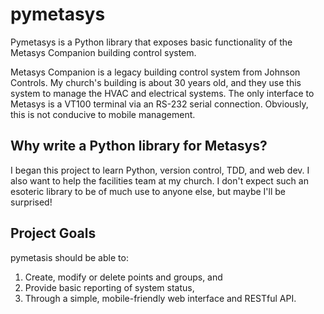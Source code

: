# pymetasys
Pymetasys is a Python library that exposes basic functionality of the Metasys Companion building control system.

Metasys Companion is a legacy building control system from Johnson Controls. My church's building is about 30 years old, and they use this system to manage the HVAC and electrical systems. The only interface to Metasys is a VT100 terminal via an RS-232 serial connection. Obviously, this is not conducive to mobile management.

## Why write a Python library for Metasys?
I began this project to learn Python, version control, TDD, and web dev. I also want to help the facilities team at my church. I don't expect such an esoteric library to be of much use to anyone else, but maybe I'll be surprised! 

## Project Goals

pymetasis should be able to:
  1. Create, modify or delete points and groups, and
  2. Provide basic reporting of system status,
  3. Through a simple, mobile-friendly web interface and RESTful API.
  

